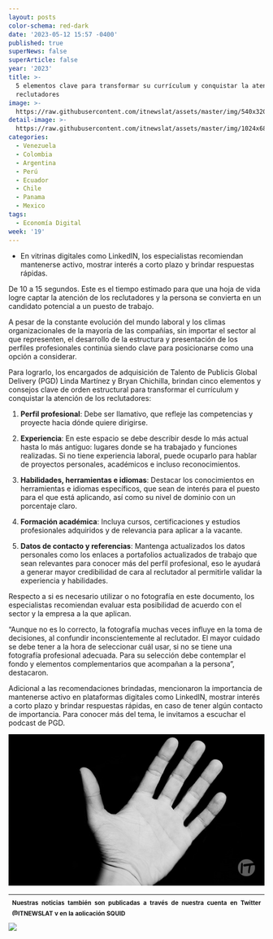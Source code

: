 ```yaml
---
layout: posts
color-schema: red-dark
date: '2023-05-12 15:57 -0400'
published: true
superNews: false
superArticle: false
year: '2023'
title: >-
  5 elementos clave para transformar su currículum y conquistar la atención de
  reclutadores
image: >-
  https://raw.githubusercontent.com/itnewslat/assets/master/img/540x320/Cinco-p.jpg
detail-image: >-
  https://raw.githubusercontent.com/itnewslat/assets/master/img/1024x680/Cinco-g.jpg
categories:
  - Venezuela
  - Colombia
  - Argentina
  - Perú
  - Ecuador
  - Chile
  - Panama
  - Mexico
tags:
  - Economía Digital
week: '19'
---
```

- En vitrinas digitales como LinkedIN, los especialistas recomiendan mantenerse activo, mostrar interés a corto plazo y brindar respuestas rápidas.

De 10 a 15 segundos. Este es el tiempo estimado para que una hoja de vida logre captar la atención de los reclutadores y la persona se convierta en un candidato potencial a un puesto de trabajo.

A pesar de la constante evolución del mundo laboral y los climas organizacionales de la mayoría de las compañías, sin importar el sector al que representen, el desarrollo de la estructura y presentación de los perfiles profesionales continúa siendo clave para posicionarse como una opción a considerar.

Para lograrlo, los encargados de adquisición de Talento de Publicis Global Delivery (PGD) Linda Martínez y Bryan Chichilla, brindan cinco elementos y consejos clave de orden estructural para transformar el currículum y conquistar la atención de los reclutadores:

1. **Perfil profesional**: Debe ser llamativo, que refleje las competencias y proyecte hacia dónde quiere dirigirse.

2. **Experiencia**: En este espacio se debe describir desde lo más actual hasta lo más antiguo: lugares donde se ha trabajado y funciones realizadas. Si no tiene experiencia laboral, puede ocuparlo para hablar de proyectos personales, académicos e incluso reconocimientos.

3. **Habilidades, herramientas e idiomas**: Destacar los conocimientos en herramientas e idiomas específicos, que sean de interés para el puesto para el que está aplicando, así como su nivel de dominio con un porcentaje claro.

4. **Formación académica**: Incluya cursos, certificaciones y estudios profesionales adquiridos y de relevancia para aplicar a la vacante.

5. **Datos de contacto y referencias**: Mantenga actualizados los datos personales como los enlaces a portafolios actualizados de trabajo que sean relevantes para conocer más del perfil profesional, eso le ayudará a generar mayor credibilidad de cara al reclutador al permitirle validar la experiencia y habilidades.

Respecto a si es necesario utilizar o no fotografía en este documento, los especialistas recomiendan evaluar esta posibilidad de acuerdo con el sector y la empresa a la que aplican.

“Aunque no es lo correcto, la fotografía muchas veces influye en la toma de decisiones, al confundir inconscientemente al reclutador. El mayor cuidado se debe tener a la hora de seleccionar cuál usar, si no se tiene una fotografía profesional adecuada. Para su selección debe contemplar el fondo y elementos complementarios que acompañan a la persona”, destacaron.

Adicional a las recomendaciones brindadas, mencionaron la importancia de mantenerse activo en plataformas digitales como LinkedIN, mostrar interés a corto plazo y brindar respuestas rápidas, en caso de tener algún contacto de importancia. Para conocer más del tema, le invitamos a escuchar el podcast de PGD.

![](https://raw.githubusercontent.com/itnewslat/assets/master/img/540x320/Cinco-p.jpg)

<table style="height: 42px;" width="569">
<tbody>
<tr>
<td style="text-align: justify;"><sub><strong>Nuestras noticias también son publicadas a través de nuestra cuenta en Twitter <a href="https://twitter.com/itnewslat?lang=es">@ITNEWSLAT</a> y en la aplicación <a href="https://squidapp.co/en/">SQUID</a></strong></sub></td>
</tr>
</tbody>
</table>

<img src="https://tracker.metricool.com/c3po.jpg?hash=56f88a41e39ab42c063cc51676587a04"/>
